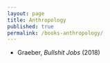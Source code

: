 ```yaml
---
layout: page
title: Anthropology
published: true
permalink: /books-anthropology/
---
```


* Graeber, _Bullshit Jobs_ (2018) 
